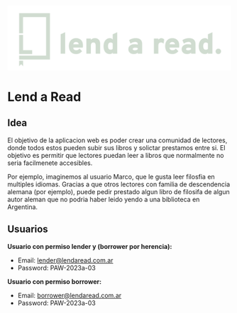 ![Lend a read logo](webapp/src/main/webapp/static/images/logo-claro.png)
# Lend a Read
## Idea
El objetivo de la aplicacion web es poder crear una comunidad de lectores, donde todos estos pueden subir sus libros y solictar prestamos entre si. El objetivo es
permitir que lectores puedan leer a libros que normalmente no seria facilmenete accesibles. 

Por ejemplo, imaginemos al usuario Marco, que le gusta leer filosfia en multiples
idiomas. Gracias a que otros lectores con familia de descendencia alemana (por ejemplo), puede pedir prestado algun libro de filosifa de algun autor aleman que no podria haber leido yendo a una biblioteca en Argentina.


## Usuarios
**Usuario con permiso lender y (borrower por herencia):**
* Email: lender@lendaread.com.ar
* Password: PAW-2023a-03

**Usuario con permiso borrower:**
* Email: borrower@lendaread.com.ar
* Password: PAW-2023a-03
